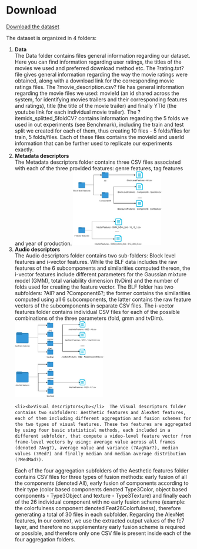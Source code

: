 # Download
<p><a href="https://drive.google.com/drive/folders/1sBD8drB2H0WHl_MSsSCH-FA-bonjStr_?usp=sharing">Download the dataset</a></p>

The dataset is organized in 4 folders:
<ol>
  <li><b>Data</b></li> The Data folder contains files general information regarding our dataset. Here you can find information regarding user ratings, the titles of the movies we used and preferred download method etc. The ?rating.txt? file gives general information regarding the way the movie ratings were obtained, along with a download link for the corresponding movie ratings files. The ?movie_description.csv? file has general information regarding the movie files we used: movieId (an id shared across the system, for identifying movies trailers and their corresponding features and ratings), title (the title of the movie trailer) and finally YTId (the youtube link for each individual movie trailer). The ?itemids_splitted_5foldCV? contains information regarding the 5 folds we used in out experiments (see Benchmark), including the train and test split we created for each of them, thus creating 10 files - 5 folds/files for train, 5 folds/files. Each of these files contains the movieId and userId information that can be further used to replicate our experiments exactly.
   <li><b>Metadata descriptors</b></li> The Metadata descriptors folder contains three CSV files associated with each of the three provided features: genre features, tag features and year of production.
   
   <img src="Audio_folder.jpg" alt="MMTF-14K Audio" height="50%" width="50%">

  <li><b>Audio descriptors</b></li>  The Audio descriptors folder contains two sub-folders: Block level features and i-vector features. While the BLF data includes the raw features of the 6 subcomponents and similarities computed thereon, the i-vector features include different parameters for the Gaussian mixture model (GMM), total variability dimension (tvDim) and the number of folds used for creating the feature vector. The BLF folder has two subfolders: ?All? and ?Component6?; the former contains the similarities computed using all 6 subcomponents, the latter contains the raw feature vectors of the subcomponents in separate CSV files. The i-vector features folder contains individual CSV files for each of the possible combinations of the three parameters (fold, gmm and tvDim).
  
  <img src="Visual_features.jpg" alt="MMTF-14K Visual" height="50%" width="50%">

    <li><b>Visual descriptors</b></li>  The Visual descriptors folder contains two subfolders: Aesthetic features and AlexNet features, each of them including different aggregation and fusion schemes for the two types of visual features. These two features are aggregated by using four basic statistical methods, each included in a different subfolder, that compute a video-level feature vector from frame-level vectors by using: average value across all frames (denoted ?Avg?), average value and variance (?AvgVar?), median values (?Med?) and finally median and median average distribution (?MedMad?).
Each of the four aggregation subfolders of the Aesthetic features folder contains CSV files for three types of fusion methods: early fusion of all the components (denoted All), early fusion of components according to their type (color based components denoted Type3Color, object based components - Type3Object and texture - Type3Texture) and finally each of the 26 individual component with no early fusion scheme (example: the colorfulness component denoted Feat26Colorfulness), therefore generating a total of 30 files in each subfolder. 
Regarding the AlexNet features, In our context, we use the extracted output values of the fc7 layer, and therefore no supplementary early fusion scheme is required or possible, and therefore only one CSV file is present inside each of the four aggregation folders.


</ol> 



